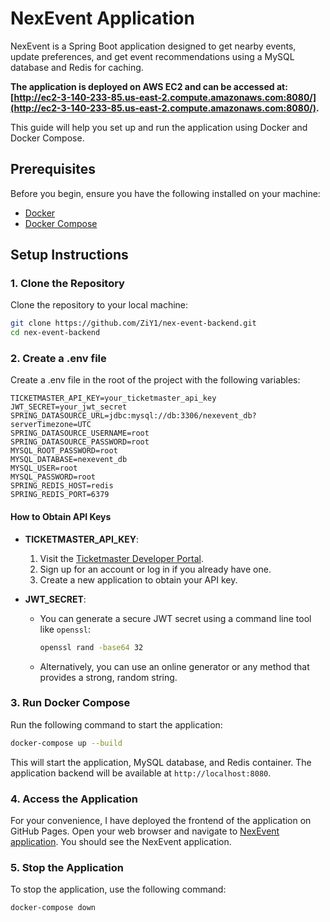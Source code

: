 # NexEvent Application

NexEvent is a Spring Boot application designed to get nearby events, update preferences, and get event recommendations using a MySQL database and Redis for caching.

**The application is deployed on AWS EC2 and can be accessed at: [http://ec2-3-140-233-85.us-east-2.compute.amazonaws.com:8080/](http://ec2-3-140-233-85.us-east-2.compute.amazonaws.com:8080/).**

This guide will help you set up and run the application using Docker and Docker Compose.

## Prerequisites

Before you begin, ensure you have the following installed on your machine:

- [Docker](https://docs.docker.com/get-docker/)
- [Docker Compose](https://docs.docker.com/compose/install/)

## Setup Instructions

### 1. Clone the Repository

Clone the repository to your local machine:

```bash
git clone https://github.com/ZiY1/nex-event-backend.git
cd nex-event-backend
```

### 2. Create a .env file

Create a .env file in the root of the project with the following variables:

```dotenv
TICKETMASTER_API_KEY=your_ticketmaster_api_key
JWT_SECRET=your_jwt_secret
SPRING_DATASOURCE_URL=jdbc:mysql://db:3306/nexevent_db?serverTimezone=UTC
SPRING_DATASOURCE_USERNAME=root
SPRING_DATASOURCE_PASSWORD=root
MYSQL_ROOT_PASSWORD=root
MYSQL_DATABASE=nexevent_db
MYSQL_USER=root
MYSQL_PASSWORD=root
SPRING_REDIS_HOST=redis
SPRING_REDIS_PORT=6379
```

#### How to Obtain API Keys

- **TICKETMASTER_API_KEY**: 
  1. Visit the [Ticketmaster Developer Portal](https://developer.ticketmaster.com/).
  2. Sign up for an account or log in if you already have one.
  3. Create a new application to obtain your API key.

- **JWT_SECRET**: 
  - You can generate a secure JWT secret using a command line tool like `openssl`:
    ```bash
    openssl rand -base64 32
    ```
  - Alternatively, you can use an online generator or any method that provides a strong, random string.

### 3. Run Docker Compose

Run the following command to start the application:

```bash
docker-compose up --build
```

This will start the application, MySQL database, and Redis container. The application backend will be available at `http://localhost:8080`.

### 4. Access the Application

For your convenience, I have deployed the frontend of the application on GitHub Pages. Open your web browser and navigate to [NexEvent application](https://ziy1.github.io/nex-event-frontend). You should see the NexEvent application.

### 5. Stop the Application

To stop the application, use the following command:

```bash
docker-compose down
```
